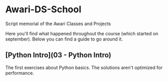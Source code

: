 # Awari-DS-School
Script memorial of the Awari Classes and Projects

Here you'll find what happened throughout the course (which started on september). Below you can find a guide to go around it.

## [Python Intro](03 - Python Intro)
The first exercises about Python basics. The solutions aren't optimized for performance.
